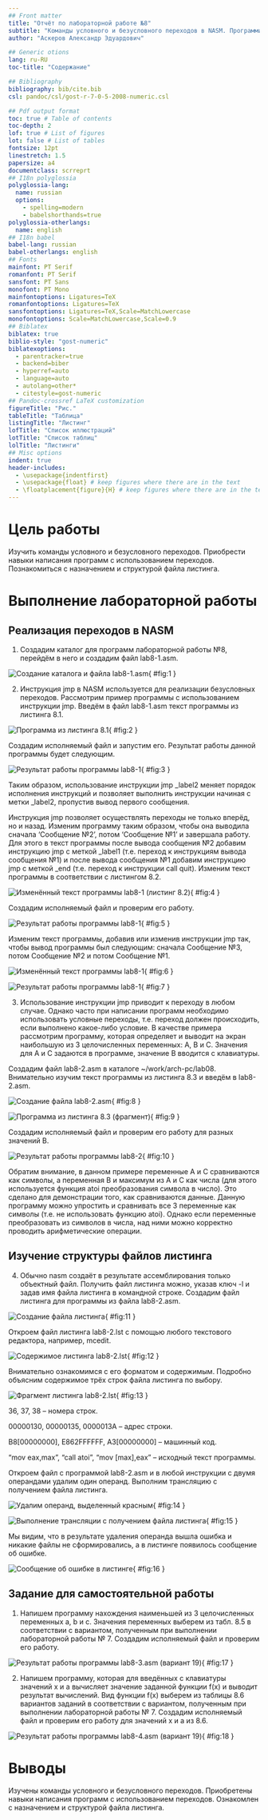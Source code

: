 ```yaml
---
## Front matter
title: "Отчёт по лабораторной работе №8"
subtitle: "Команды условного и безусловного переходов в NASM. Программирование ветвлений"
author: "Аскеров Александр Эдуардович"

## Generic otions
lang: ru-RU
toc-title: "Содержание"

## Bibliography
bibliography: bib/cite.bib
csl: pandoc/csl/gost-r-7-0-5-2008-numeric.csl

## Pdf output format
toc: true # Table of contents
toc-depth: 2
lof: true # List of figures
lot: false # List of tables
fontsize: 12pt
linestretch: 1.5
papersize: a4
documentclass: scrreprt
## I18n polyglossia
polyglossia-lang:
  name: russian
  options:
	- spelling=modern
	- babelshorthands=true
polyglossia-otherlangs:
  name: english
## I18n babel
babel-lang: russian
babel-otherlangs: english
## Fonts
mainfont: PT Serif
romanfont: PT Serif
sansfont: PT Sans
monofont: PT Mono
mainfontoptions: Ligatures=TeX
romanfontoptions: Ligatures=TeX
sansfontoptions: Ligatures=TeX,Scale=MatchLowercase
monofontoptions: Scale=MatchLowercase,Scale=0.9
## Biblatex
biblatex: true
biblio-style: "gost-numeric"
biblatexoptions:
  - parentracker=true
  - backend=biber
  - hyperref=auto
  - language=auto
  - autolang=other*
  - citestyle=gost-numeric
## Pandoc-crossref LaTeX customization
figureTitle: "Рис."
tableTitle: "Таблица"
listingTitle: "Листинг"
lofTitle: "Список иллюстраций"
lotTitle: "Список таблиц"
lolTitle: "Листинги"
## Misc options
indent: true
header-includes:
  - \usepackage{indentfirst}
  - \usepackage{float} # keep figures where there are in the text
  - \floatplacement{figure}{H} # keep figures where there are in the text
---
```


# Цель работы

Изучить команды условного и безусловного переходов. Приобрести навыки написания программ с использованием переходов. Познакомиться с назначением и структурой файла листинга.

# Выполнение лабораторной работы

## Реализация переходов в NASM

1. Создадим каталог для программ лабораторной работы №8, перейдём в него и создадим файл lab8-1.asm.

![Создание каталога и файла lab8-1.asm](image/1.png){ #fig:1 }

2. Инструкция jmp в NASM используется для реализации безусловных переходов. Рассмотрим пример программы с использованием инструкции jmp. Введём в файл lab8-1.asm текст программы из листинга 8.1.

![Программа из листинга 8.1](image/2.png){ #fig:2 }

Создадим исполняемый файл и запустим его. Результат работы данной программы будет следующим.

![Результат работы программы lab8-1](image/3.png){ #fig:3 }

Таким образом, использование инструкции jmp _label2 меняет порядок исполнения инструкций и позволяет выполнить инструкции начиная с метки _label2, пропустив вывод первого сообщения.

Инструкция jmp позволяет осуществлять переходы не только вперёд, но и назад. Изменим программу таким образом, чтобы она выводила сначала ‘Сообщение №2’, потом ‘Сообщение №1’ и завершала работу. Для этого в текст программы после вывода сообщения №2 добавим инструкцию jmp с меткой _label1 (т.е. переход к инструкциям вывода сообщения №1) и после вывода сообщения №1 добавим инструкцию jmp с меткой _end (т.е. переход к инструкции call quit). Изменим текст программы в соответствии с листингом 8.2.

![Изменённый текст программы lab8-1 (листинг 8.2)](image/4.png){ #fig:4 }

Создадим исполняемый файл и проверим его работу.

![Результат работы программы lab8-1](image/5.png){ #fig:5 }

Изменим текст программы, добавив или изменив инструкции jmp так, чтобы вывод программы был следующим: сначала Сообщение №3, потом Сообщение №2 и потом Сообщение №1.

![Изменённый текст программы lab8-1](image/6.png){ #fig:6 }

![Результат работы программы lab8-1](image/7.png){ #fig:7 }

3. Использование инструкции jmp приводит к переходу в любом случае. Однако часто при написании программ необходимо использовать условные переходы, т.е. переход должен происходить, если выполнено какое-либо условие. В качестве примера рассмотрим программу, которая определяет и выводит на экран наибольшую из 3 целочисленных переменных: A, B и C. Значения для A и C задаются в программе, значение B вводится с клавиатуры.

Создадим файл lab8-2.asm в каталоге ~/work/arch-pc/lab08. Внимательно изучим текст программы из листинга 8.3 и введём в lab8-2.asm.

![Создание файла lab8-2.asm](image/8.png){ #fig:8 }

![Программа из листинга 8.3 (фрагмент)](image/9.png){ #fig:9 }

Создадим исполняемый файл и проверим его работу для разных значений B.

![Результат работы программы lab8-2](image/10.png){ #fig:10 }

Обратим внимание, в данном примере переменные A и С сравниваются как символы, а переменная B и максимум из A и С как числа (для этого используется функция atoi преобразования символа в число). Это сделано для демонстрации того, как сравниваются данные. Данную программу можно упростить и сравнивать все 3 переменные как символы (т.е. не использовать функцию atoi). Однако если переменные преобразовать из символов в числа, над ними можно корректно проводить арифметические операции.

## Изучение структуры файлов листинга

4. Обычно nasm создаёт в результате ассемблирования только объектный файл. Получить файл листинга можно, указав ключ -l и задав имя файла листинга в командной строке. Создадим файл листинга для программы из файла lab8-2.asm.

![Создание файла листинга](image/11.png){ #fig:11 }

Откроем файл листинга lab8-2.lst с помощью любого текстового редактора, например, mcedit.

![Содержимое листинга lab8-2.lst](image/12.png){ #fig:12 }

Внимательно ознакомимся с его форматом и содержимым. Подробно объясним содержимое трёх строк файла листинга по выбору.

![Фрагмент листинга lab8-2.lst](image/13.png){ #fig:13 }

36, 37, 38 – номера строк.

00000130, 00000135, 0000013A – адрес строки.

B8\[00000000\], E862FFFFFF, A3\[00000000\] – машинный код.

“mov eax,max”, “call atoi”, “mov \[max\],eax” – исходный текст программы.

Откроем файл с программой lab8-2.asm и в любой инструкции с двумя операндами удалим один операнд. Выполним трансляцию с получением файла листинга.

![Удалим операнд, выделенный красным](image/14.png){ #fig:14 }

![Выполнение трансляции с получением файла листинга](image/15.png){ #fig:15 }

Мы видим, что в результате удаления операнда вышла ошибка и никакие файлы не сформировались, а в листинге появилось сообщение об ошибке.

![Сообщение об ошибке в листинге](image/16.png){ #fig:16 }

## Задание для самостоятельной работы

1. Напишем программу нахождения наименьшей из 3 целочисленных переменных a, b и c. Значения переменных выберем из табл. 8.5 в соответствии с вариантом, полученным при выполнении лабораторной работы № 7. Создадим исполняемый файл и проверим его работу.

![Результат работы программы lab8-3.asm (вариант 19)](image/17.png){ #fig:17 }

2. Напишем программу, которая для введённых с клавиатуры значений x и a вычисляет значение заданной функции f(x) и выводит результат вычислений. Вид функции f(x) выберем из таблицы 8.6 вариантов заданий в соответствии с вариантом, полученным при выполнении лабораторной работы № 7. Создадим исполняемый файл и проверим его работу для значений x и a из 8.6.

![Результат работы программы lab8-4.asm (вариант 19)](image/18.png){ #fig:18 }

# Выводы

Изучены команды условного и безусловного переходов. Приобретены навыки написания программ с использованием переходов. Ознакомлен с назначением и структурой файла листинга.
